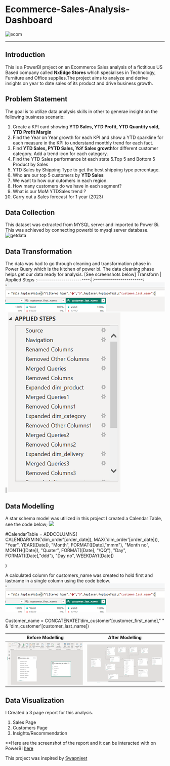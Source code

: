 # Ecommerce-Sales-Analysis-Dashboard
![ecom](https://github.com/OmobaCoder/Ecommerce-Analysis/assets/107421646/ae5641da-2266-4b63-8e13-01649d6eb5f9)

---

## Introduction
This is a PowerBI project on an Ecommerce Sales analysis of a fictitious US Based company called **NxEdge Stores** which specialises in Technology, Furniture and Office supplies.The project aims to analyze and derive insights on year to date sales of its product and drive business growth.


## Problem Statement
The goal is to utilize data analysis skills in other to generae insight on the following business scenario:
1. Create a KPI card showing **YTD Sales, YTD Profit, YTD Quantity sold, YTD Profit Margin**
2. Find the Year on Year growth for each KPI and show a YTD sparkline for each measure in the KPI to understand monthly trend for each fact.
3. Find **YTD Sales, PYTD Sales, YoY Sales growth**for different customer category. Add a trend icon for each category.
4. Find the YTD Sales performance bt each state
5.Top 5 and Bottom 5 Product by Sales
6. YTD Sales by Shipping Type to get the best shipping type percentage.
7. Who are our top 5 customers by **YTD Sales**
8. We want to how our cutomers in each region.
9. How many customers do we have in each segment?
10. What is our MoM YTDSales trend ?
11. Carry out a Sales forecast for 1 year (2023)

## Data Collection
This dataset was extracted from MYSQL server and imported to Power Bi. This was achieved by connecting powerbi to mysql server database.
<img width="918" alt="getdata" src="https://github.com/OmobaCoder/Ecommerce-Analysis/assets/107421646/badc7522-4521-464e-b1ee-beaa7a4e1c86">

## Data Transformation
The data was had to go through cleaning and transformation phase in Power Query which is the kitchen of power bi. The data cleaning phase helps get our data ready for analysis. [See screenshots below]
Transform                   | Applied Steps
:--------------------------:|:------------------------:
![](Transform.png)     |   ![](applied_steps.png)


## Data Modelling
A star schema model was utilized in this project
I created a Calendar Table, see the code below;
![](calendar_Table)

   #CalendarTable = 
   ADDCOLUMNS(
       CALENDAR(MIN('dim_order'[order_date]), MAX('dim_order'[order_date])),
       "Year", YEAR([Date]),
       "Month", FORMAT([Date],"mmm"),
       "Month no", MONTH([Date]),
       "Quater", FORMAT([Date], "\QQ"),
       "Day", FORMAT([Date],"ddd"),
       "Day no", WEEKDAY([Date])

   )
   
 A calculated column for customers_name was created to hold first and lastname in a single column using the code below.
 ![](Transform.png) 
 
 Customer_name = CONCATENATE('dim_customer'[customer_first_name]," " &  'dim_customer'[customer_last_name])


  Before Modelling          | After Modelling
:--------------------------:|:------------------------:
![](Before_Modelling.png)     |   ![](After_Modelling.png)



## Data Visualization
 I Created a 3 page report for this analysis.
 1. Sales Page
 2. Customers Page
 3. Insights/Recommendation

**Here are the screenshot of the report and it can be interacted with on PowerBI [here](https://tinyurl.com/5n94sckr)


This project was inspired by [Swapnjeet](https://www.linkedin.com/in/swapnjeet-s-58a673273)
